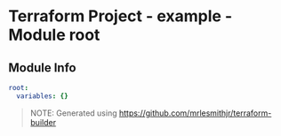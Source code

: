 # Terraform Project - example - Module root

## Module Info

```yaml
root:
  variables: {}

```

> NOTE: Generated using https://github.com/mrlesmithjr/terraform-builder